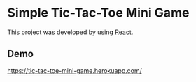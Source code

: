 # Simple Tic-Tac-Toe Mini Game
  This project was developed by using [React](https://reactjs.org/).
  
## Demo
https://tic-tac-toe-mini-game.herokuapp.com/
